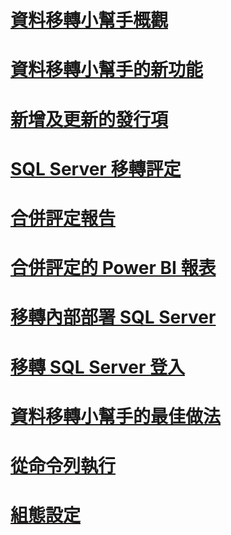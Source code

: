 # [資料移轉小幫手概觀](dma-overview.md)

# [資料移轉小幫手的新功能](dma-whatsnew.md)
# [新增及更新的發行項](new-updated-dma.md)
# [SQL Server 移轉評定](dma-assesssqlonprem.md)
# [合併評定報告](dma-consolidatereports.md)
# [合併評定的 Power BI 報表](dma-powerbiassesreport.md)
# [移轉內部部署 SQL Server](dma-migrateonpremsql.md)
# [移轉 SQL Server 登入](dma-migrateserverlogins.md)
# [資料移轉小幫手的最佳做法](dma-bestpractices.md)
# [從命令列執行](dma-commandline.md)
# [組態設定](dma-configurationsettings.md)


